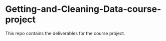 # Getting-and-Cleaning-Data-course-project
This repo contains the deliverables for the course project.
